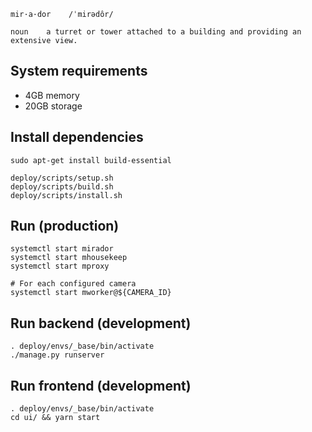 ```
mir·a·dor    /ˈmirədôr/

noun    a turret or tower attached to a building and providing an extensive view.
```

## System requirements
- 4GB memory
- 20GB storage

## Install dependencies
```shell
sudo apt-get install build-essential

deploy/scripts/setup.sh
deploy/scripts/build.sh
deploy/scripts/install.sh
```

## Run (production)
```shell
systemctl start mirador
systemctl start mhousekeep
systemctl start mproxy

# For each configured camera
systemctl start mworker@${CAMERA_ID}
```

## Run backend (development)
```shell
. deploy/envs/_base/bin/activate
./manage.py runserver
```

## Run frontend (development)
```shell
. deploy/envs/_base/bin/activate
cd ui/ && yarn start
```
